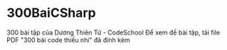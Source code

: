 # 300BaiCSharp
 300 bài tập của Dương Thiên Tử - CodeSchool
Để xem đề bài tập, tải file PDF "300 bài code thiếu nhi" đã đính kèm
